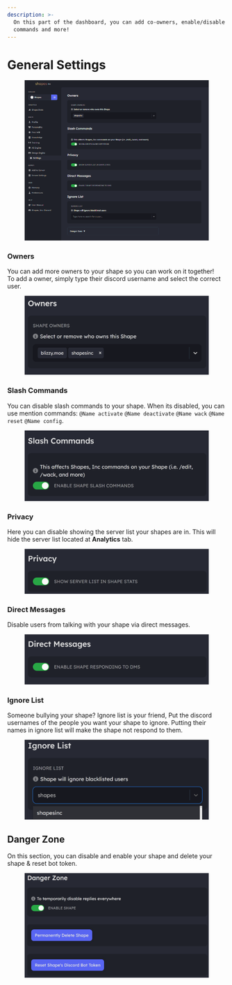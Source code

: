 ```yaml
---
description: >-
  On this part of the dashboard, you can add co-owners, enable/disable slash
  commands and more!
---
```


# General Settings

<figure><img src="../.gitbook/assets/image (80).png" alt=""><figcaption></figcaption></figure>



### Owners

You can add more owners to your shape so you can work on it together!\
To add a owner, simply type their discord username and select the correct user.

<figure><img src="../.gitbook/assets/image (2) (1).png" alt=""><figcaption></figcaption></figure>

### Slash Commands

You can disable slash commands to your shape. When its disabled, you can use mention commands: `@Name activate` `@Name deactivate` `@Name wack` `@Name reset` `@Name config`.

<figure><img src="../.gitbook/assets/image (1) (1) (1).png" alt=""><figcaption></figcaption></figure>

### Privacy

Here you can disable showing the server list your shapes are in. This will hide the server list located at **Analytics** tab.

<figure><img src="../.gitbook/assets/image (2) (1) (1).png" alt=""><figcaption></figcaption></figure>

### Direct Messages

Disable users from talking with your shape via direct messages.

<figure><img src="../.gitbook/assets/image (3) (1).png" alt=""><figcaption></figcaption></figure>

### Ignore List

Someone bullying your shape? Ignore list is your friend, Put the discord usernames of the people you want your shape to ignore. Putting their names in ignore list will make the shape not respond to them.

<figure><img src="../.gitbook/assets/image (4) (1).png" alt=""><figcaption></figcaption></figure>

## Danger Zone

On this section, you can disable and enable your shape and delete your shape & reset bot token.

<figure><img src="../.gitbook/assets/image (5) (1).png" alt=""><figcaption></figcaption></figure>
